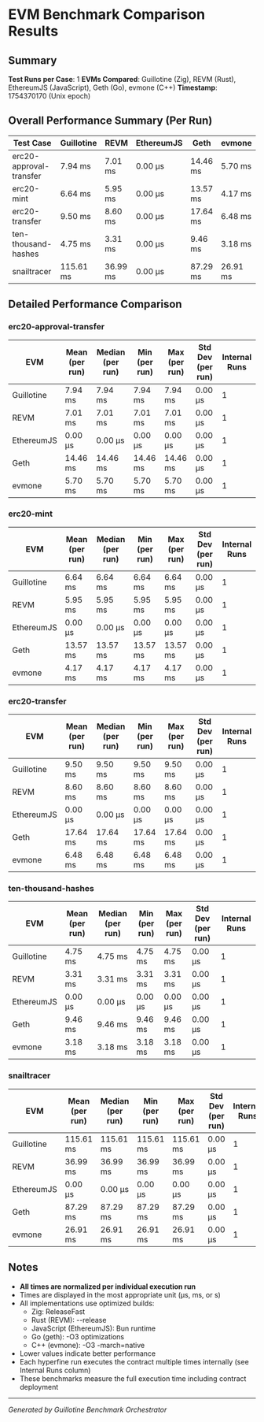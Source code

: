 # EVM Benchmark Comparison Results

## Summary

**Test Runs per Case**: 1
**EVMs Compared**: Guillotine (Zig), REVM (Rust), EthereumJS (JavaScript), Geth (Go), evmone (C++)
**Timestamp**: 1754370170 (Unix epoch)

## Overall Performance Summary (Per Run)

| Test Case | Guillotine | REVM | EthereumJS | Geth | evmone |
|-----------|------------|------|------------|------|--------|
| erc20-approval-transfer   | 7.94 ms | 7.01 ms | 0.00 μs | 14.46 ms | 5.70 ms |
| erc20-mint                | 6.64 ms | 5.95 ms | 0.00 μs | 13.57 ms | 4.17 ms |
| erc20-transfer            | 9.50 ms | 8.60 ms | 0.00 μs | 17.64 ms | 6.48 ms |
| ten-thousand-hashes       | 4.75 ms | 3.31 ms | 0.00 μs | 9.46 ms | 3.18 ms |
| snailtracer               | 115.61 ms | 36.99 ms | 0.00 μs | 87.29 ms | 26.91 ms |

## Detailed Performance Comparison

### erc20-approval-transfer

| EVM | Mean (per run) | Median (per run) | Min (per run) | Max (per run) | Std Dev (per run) | Internal Runs |
|-----|----------------|------------------|---------------|---------------|-------------------|---------------|
| Guillotine  | 7.94 ms | 7.94 ms | 7.94 ms | 7.94 ms | 0.00 μs |             1 |
| REVM        | 7.01 ms | 7.01 ms | 7.01 ms | 7.01 ms | 0.00 μs |             1 |
| EthereumJS  | 0.00 μs | 0.00 μs | 0.00 μs | 0.00 μs | 0.00 μs |             1 |
| Geth        | 14.46 ms | 14.46 ms | 14.46 ms | 14.46 ms | 0.00 μs |             1 |
| evmone      | 5.70 ms | 5.70 ms | 5.70 ms | 5.70 ms | 0.00 μs |             1 |

### erc20-mint

| EVM | Mean (per run) | Median (per run) | Min (per run) | Max (per run) | Std Dev (per run) | Internal Runs |
|-----|----------------|------------------|---------------|---------------|-------------------|---------------|
| Guillotine  | 6.64 ms | 6.64 ms | 6.64 ms | 6.64 ms | 0.00 μs |             1 |
| REVM        | 5.95 ms | 5.95 ms | 5.95 ms | 5.95 ms | 0.00 μs |             1 |
| EthereumJS  | 0.00 μs | 0.00 μs | 0.00 μs | 0.00 μs | 0.00 μs |             1 |
| Geth        | 13.57 ms | 13.57 ms | 13.57 ms | 13.57 ms | 0.00 μs |             1 |
| evmone      | 4.17 ms | 4.17 ms | 4.17 ms | 4.17 ms | 0.00 μs |             1 |

### erc20-transfer

| EVM | Mean (per run) | Median (per run) | Min (per run) | Max (per run) | Std Dev (per run) | Internal Runs |
|-----|----------------|------------------|---------------|---------------|-------------------|---------------|
| Guillotine  | 9.50 ms | 9.50 ms | 9.50 ms | 9.50 ms | 0.00 μs |             1 |
| REVM        | 8.60 ms | 8.60 ms | 8.60 ms | 8.60 ms | 0.00 μs |             1 |
| EthereumJS  | 0.00 μs | 0.00 μs | 0.00 μs | 0.00 μs | 0.00 μs |             1 |
| Geth        | 17.64 ms | 17.64 ms | 17.64 ms | 17.64 ms | 0.00 μs |             1 |
| evmone      | 6.48 ms | 6.48 ms | 6.48 ms | 6.48 ms | 0.00 μs |             1 |

### ten-thousand-hashes

| EVM | Mean (per run) | Median (per run) | Min (per run) | Max (per run) | Std Dev (per run) | Internal Runs |
|-----|----------------|------------------|---------------|---------------|-------------------|---------------|
| Guillotine  | 4.75 ms | 4.75 ms | 4.75 ms | 4.75 ms | 0.00 μs |             1 |
| REVM        | 3.31 ms | 3.31 ms | 3.31 ms | 3.31 ms | 0.00 μs |             1 |
| EthereumJS  | 0.00 μs | 0.00 μs | 0.00 μs | 0.00 μs | 0.00 μs |             1 |
| Geth        | 9.46 ms | 9.46 ms | 9.46 ms | 9.46 ms | 0.00 μs |             1 |
| evmone      | 3.18 ms | 3.18 ms | 3.18 ms | 3.18 ms | 0.00 μs |             1 |

### snailtracer

| EVM | Mean (per run) | Median (per run) | Min (per run) | Max (per run) | Std Dev (per run) | Internal Runs |
|-----|----------------|------------------|---------------|---------------|-------------------|---------------|
| Guillotine  | 115.61 ms | 115.61 ms | 115.61 ms | 115.61 ms | 0.00 μs |             1 |
| REVM        | 36.99 ms | 36.99 ms | 36.99 ms | 36.99 ms | 0.00 μs |             1 |
| EthereumJS  | 0.00 μs | 0.00 μs | 0.00 μs | 0.00 μs | 0.00 μs |             1 |
| Geth        | 87.29 ms | 87.29 ms | 87.29 ms | 87.29 ms | 0.00 μs |             1 |
| evmone      | 26.91 ms | 26.91 ms | 26.91 ms | 26.91 ms | 0.00 μs |             1 |


## Notes

- **All times are normalized per individual execution run**
- Times are displayed in the most appropriate unit (μs, ms, or s)
- All implementations use optimized builds:
  - Zig: ReleaseFast
  - Rust (REVM): --release
  - JavaScript (EthereumJS): Bun runtime
  - Go (geth): -O3 optimizations
  - C++ (evmone): -O3 -march=native
- Lower values indicate better performance
- Each hyperfine run executes the contract multiple times internally (see Internal Runs column)
- These benchmarks measure the full execution time including contract deployment

---

*Generated by Guillotine Benchmark Orchestrator*
